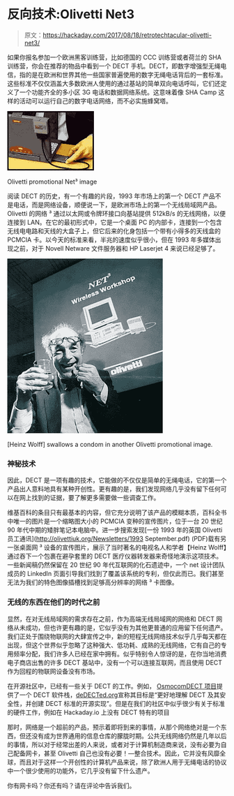 # 反向技术:Olivetti Net3

> 原文：<https://hackaday.com/2017/08/18/retrotechtacular-olivetti-net3/>

如果你报名参加一个欧洲黑客训练营，比如德国的 CCC 训练营或者荷兰的 SHA 训练营，你会在推荐的物品中看到一个 DECT 手机。DECT，即数字增强型无绳电信，指的是在欧洲和世界其他一些国家普遍使用的数字无绳电话背后的一套标准。这些标准不仅仅涵盖大多数欧洲人使用的通过基站的简单双向电话呼叫，它们还定义了一个功能齐全的多小区 3G 电话和数据网络系统。这意味着像 SHA Camp 这样的活动可以运行自己的数字电话网络，而不必实施蜂窝塔。

[![Olivetti promotional net3 image](img/4a21cb2061bae9a033b57b06881669af.png)](https://hackaday.com/wp-content/uploads/2017/07/olivetti_net3_wireless_lan.jpg)

Olivetti promotional Net³ image

阅读 DECT 的历史，有一个有趣的片段，1993 年市场上的第一个 DECT 产品不是电话，而是网络设备，顺便说一下，是欧洲市场上的第一个无线局域网产品。Olivetti 的网络 ³ 通过以太网或令牌环接口向基站提供 512kB/s 的无线网络，以便连接到 LAN。在它的最初形式中，它是一个桌面 PC 的内部卡，连接到一个包含无线电电路和天线的大盒子上，但它后来的化身包括一个带有小得多的天线盒的 PCMCIA 卡。以今天的标准来看，半兆的速度似乎很小，但在 1993 年多媒体出现之前，对于 Novell Netware 文件服务器和 HP Laserjet 4 来说已经足够了。

[![Heinz Wolff swallows a condom in another Olivetti promotional picture.](img/966c35af0f46759352d5423163c93ef2.png)](https://hackaday.com/wp-content/uploads/2017/07/heinz-wolff-olivetti-promotional-image.jpg)

[Heinz Wolff] swallows a condom in another Olivetti promotional image.

### 神秘技术

因此，DECT 是一项有趣的技术，它能做的不仅仅是简单的无绳电话，它的第一个产品出人意料地具有某种开创性。更有趣的是，我们发现网络几乎没有留下任何可以在网上找到的证据，要了解更多需要做一些调查工作。

维基百科的条目只有最基本的内容，但它充分说明了该产品的模糊本质，百科全书中唯一的图片是一个缩略图大小的 PCMCIA 变种的宣传图片，位于一台 20 世纪 90 年代中期的矮胖笔记本电脑中。进一步搜索发现[一份 1993 年的英国 Olivetti 员工通讯](http://olivettiuk.org/Newsletters/1993 September.pdf) (PDF)载有另一张桌面网 ³ 设备的宣传图片，展示了当时著名的电视名人和学者【Heinz Wolff】通过吞下一个包裹在避孕套里的 DECT 医疗仪器转发器来奇怪地演示这项技术。一些新闻稿仍然保留在 20 世纪 90 年代互联网的化石遗迹中，一个 net 设计团队成员的 LinkedIn 页面引导我们找到了覆盖该系统的专利，但仅此而已。我们甚至无法为我们的特色图像插槽找到足够高分辨率的网络 ³ 卡图像。

### 无线的东西在他们的时代之前

显然，在对无线局域网的需求存在之前，作为高端无线局域网的网络和 DECT 网络从未成功，但也许更有趣的是，它似乎没有为其他更普通的应用留下任何遗产。我们正处于围绕物联网的大肆宣传之中，新的短程无线网络技术似乎几乎每天都在出现，但这个世界似乎忽略了这种强大、低功耗、成熟的无线网络，它有自己的专用频率分配，我们许多人已经在家中拥有。似乎特别令人惊讶的是，在你当地消费电子商店出售的许多 DECT 基站中，没有一个可以连接互联网，而且使用 DECT 作为回程的物联网设备没有市场。

在开源社区中，已经有一些关于 DECT 的工作。例如， [OsmocomDECT 项目](http://dect.osmocom.org/)提供了一个 DECT 软件栈，[deDECTed.org](https://dedected.org/trac)宣称其目标是“更好地理解 DECT 及其安全性，并创建 DECT 标准的开源实现”。但是在我们的社区中似乎很少有关于标准的硬件工作，例如在 Hackaday.io 上没有 DECT 特有的项目

那时，网络是一个超前的产品，预示着即将到来的事情，从那个网络绝对是一个东西，但还没有成为世界通用的信息仓库的朦胧时期。公共无线网络仍然是几年以后的事情，所以对于经常出差的人来说，或者对于计算机制造商来说，没有必要为自己配备网卡，甚至 Olivetti 自己也没有必要！—整合技术。因此，它并没有风靡全球，而且对于这样一个开创性的计算机产品来说，除了欧洲人用于无绳电话的协议中一个很少使用的功能外，它几乎没有留下什么遗产。

你有网卡吗？你还有吗？请在评论中告诉我们。